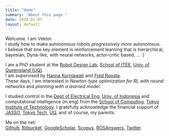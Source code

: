 ```yaml
---
title: "Home"
summary: "About this page."
date: 2018-01-07
layout: default
---
```


Welcome. I am Vektor. <br />
I study how to make autonomous robots _progressively more_ autonomous. <br />
I believe that one key element is reinforcement learning that is hierarchical, bayesian, Dyna-like, with neural networks, actor-critic based, ... :) <br />

I am a PhD student at the [Robot Design Lab](http://robotics.itee.uq.edu.au), [School of ITEE](http://www.itee.uq.edu.au/), [Univ. of Queensland (UQ)](https://www.uq.edu.au/). <br />
I am supervised by 
[Hanna Kurniawati](http://robotics.itee.uq.edu.au/~hannakur/dokuwiki/doku.php?id=wiki:welcome) and
[Fred Roosta](https://people.smp.uq.edu.au/FredRoosta/). <br />
These days, I am interested in _Newton-type optimization for RL with neural networks_ and _planning with a learned model_.

I studied control in the [Dept of Electrical Eng](http://www.ee.ui.ac.id), [Univ. of Indonesia](http://www.ui.ac.id/en/) and
computational intelligence (m.eng) from the [School of Computing](https://www.titech.ac.jp/english/about/organization/schools/organization04.html), [Tokyo Institute of Technology](https://www.titech.ac.jp/english/).
I gratefully acknowledge the financial support of [JASSO](http://www.jasso.go.jp/en/), [Tokyo Tech](https://www.titech.ac.jp/english/), [UQ](https://www.uq.edu.au/), and of course, my parents.

Me on the net: <br/>
[Github](https://github.com/tttor), 
[Bitbucket](https://bitbucket.org/tttor/), 
[GoogleScholar](https://scholar.google.com/citations?user=AYOBcPYAAAAJ), 
[Scopus](https://www.scopus.com/authid/detail.uri?authorId=56595210300), 
[ROSAnswers](https://answers.ros.org/users/1552/tor/),
[Twitter](https://twitter.com/tttorrr).

